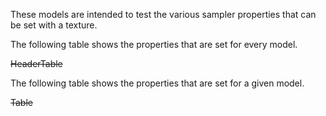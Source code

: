 These models are intended to test the various sampler properties that can be set with a texture.  

The following table shows the properties that are set for every model.  

~~HeaderTable~~
 
The following table shows the properties that are set for a given model.  

~~Table~~ 
